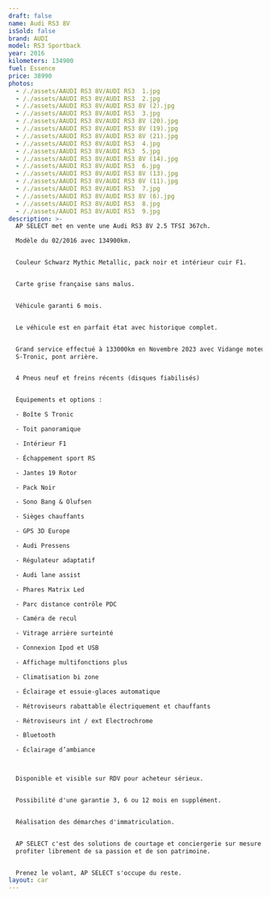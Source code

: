 ```yaml
---
draft: false
name: Audi RS3 8V
isSold: false
brand: AUDI
model: RS3 Sportback
year: 2016
kilometers: 134900
fuel: Essence
price: 38990
photos:
  - /./assets/AAUDI RS3 8V/AUDI RS3  1.jpg
  - /./assets/AAUDI RS3 8V/AUDI RS3  2.jpg
  - /./assets/AAUDI RS3 8V/AUDI RS3 8V (2).jpg
  - /./assets/AAUDI RS3 8V/AUDI RS3  3.jpg
  - /./assets/AAUDI RS3 8V/AUDI RS3 8V (20).jpg
  - /./assets/AAUDI RS3 8V/AUDI RS3 8V (19).jpg
  - /./assets/AAUDI RS3 8V/AUDI RS3 8V (21).jpg
  - /./assets/AAUDI RS3 8V/AUDI RS3  4.jpg
  - /./assets/AAUDI RS3 8V/AUDI RS3  5.jpg
  - /./assets/AAUDI RS3 8V/AUDI RS3 8V (14).jpg
  - /./assets/AAUDI RS3 8V/AUDI RS3  6.jpg
  - /./assets/AAUDI RS3 8V/AUDI RS3 8V (13).jpg
  - /./assets/AAUDI RS3 8V/AUDI RS3 8V (11).jpg
  - /./assets/AAUDI RS3 8V/AUDI RS3  7.jpg
  - /./assets/AAUDI RS3 8V/AUDI RS3 8V (6).jpg
  - /./assets/AAUDI RS3 8V/AUDI RS3  8.jpg
  - /./assets/AAUDI RS3 8V/AUDI RS3  9.jpg
description: >-
  AP SELECT met en vente une Audi RS3 8V 2.5 TFSI 367ch.

  Modèle du 02/2016 avec 134900km.


  Couleur Schwarz Mythic Metallic, pack noir et intérieur cuir F1.


  Carte grise française sans malus.


  Véhicule garanti 6 mois.


  Le véhicule est en parfait état avec historique complet.


  Grand service effectué à 133000km en Novembre 2023 avec Vidange moteur,
  S-Tronic, pont arrière.


  4 Pneus neuf et freins récents (disques fiabilisés)


  Équipements et options :

  - Boîte S Tronic

  - Toit panoramique

  - Intérieur F1

  - Échappement sport RS

  - Jantes 19 Rotor

  - Pack Noir

  - Sono Bang & Olufsen

  - Sièges chauffants

  - GPS 3D Europe

  - Audi Pressens

  - Régulateur adaptatif

  - Audi lane assist

  - Phares Matrix Led

  - Parc distance contrôle PDC

  - Caméra de recul

  - Vitrage arrière surteinté

  - Connexion Ipod et USB

  - Affichage multifonctions plus

  - Climatisation bi zone

  - Éclairage et essuie-glaces automatique

  - Rétroviseurs rabattable électriquement et chauffants

  - Rétroviseurs int / ext Electrochrome

  - Bluetooth

  - Éclairage d’ambiance



  Disponible et visible sur RDV pour acheteur sérieux.


  Possibilité d'une garantie 3, 6 ou 12 mois en supplément.


  Réalisation des démarches d'immatriculation.


  AP SELECT c'est des solutions de courtage et conciergerie sur mesure pour
  profiter librement de sa passion et de son patrimoine.


  Prenez le volant, AP SELECT s'occupe du reste.
layout: car
---
```


